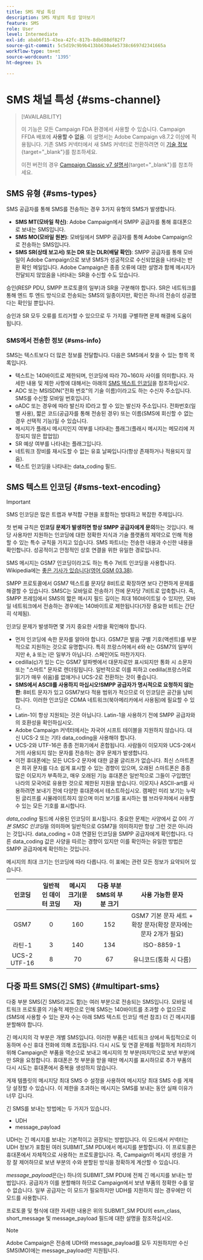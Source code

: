 ```yaml
---
title: SMS 채널 특성
description: SMS 채널의 특성 알아보기
feature: SMS
role: User
level: Intermediate
exl-id: abab6f15-43ea-42fc-817b-8dbd88df82f7
source-git-commit: 5c5d19c9b9b413bb630a4e5738c6697d2341665a
workflow-type: tm+mt
source-wordcount: '1395'
ht-degree: 1%

---
```


# SMS 채널 특성 {#sms-channel}

>[!AVAILABILITY]
>
>이 기능은 모든 Campaign FDA 환경에서 사용할 수 있습니다. Campaign FFDA 배포에 **사용할 수 없음**. 이 설명서는 Adobe Campaign v8.7.2 이상에 적용됩니다. 기존 SMS 커넥터에서 새 SMS 커넥터로 전환하려면 이 [기술 정보](https://experienceleague.adobe.com/docs/campaign/technotes-ac/tn-new/sms-migration){target="_blank"}를 참조하세요.
>
>이전 버전의 경우 [Campaign Classic v7 설명서](https://experienceleague.adobe.com/ko/docs/campaign-classic/using/sending-messages/sending-messages-on-mobiles/sms-set-up/sms-set-up){target="_blank"}를 참조하세요.

## SMS 유형 {#sms-types}

SMS 공급자를 통해 SMS를 전송하는 경우 3가지 유형의 SMS가 발생합니다.

* **SMS MT(모바일 착신)**: Adobe Campaign에서 SMPP 공급자를 통해 휴대폰으로 보내는 SMS입니다.
* **SMS MO(모바일 원본)**: 모바일에서 SMPP 공급자를 통해 Adobe Campaign으로 전송하는 SMS입니다.
* **SMS SR(상태 보고서) 또는 DR 또는 DLR(배달 확인)**: SMPP 공급자를 통해 모바일이 Adobe Campaign으로 보낸 SMS가 성공적으로 수신되었음을 나타내는 반환 확인 메일입니다. Adobe Campaign은 종종 오류에 대한 설명과 함께 메시지가 전달되지 않았음을 나타내는 SR을 수신할 수도 있습니다.

승인(RESP PDU, SMPP 프로토콜의 일부)과 SR을 구분해야 합니다. SR은 네트워크를 통해 엔드 투 엔드 방식으로 전송되는 SMS의 일종이지만, 확인은 하나의 전송이 성공했다는 확인일 뿐입니다.

승인과 SR 모두 오류를 트리거할 수 있으므로 두 가지를 구별하면 문제 해결에 도움이 됩니다.

### SMS에서 전송한 정보  {#sms-info}

SMS는 텍스트보다 더 많은 정보를 전달합니다. 다음은 SMS에서 찾을 수 있는 항목 목록입니다.

* 텍스트는 140바이트로 제한되며, 인코딩에 따라 70~160자 사이를 의미합니다. 자세한 내용 및 제한 사항에 대해서는 아래의 [SMS 텍스트 인코딩](#sms-text-encoding)을 참조하십시오.
* ADC 또는 MSISDN(&quot;전화 번호&quot;의 기술 이름)이라고도 하는 수신자 주소입니다. SMS를 수신할 모바일 번호입니다.
* oADC 또는 경우에 따라 발신자 ID라고 할 수 있는 발신자 주소입니다. 전화번호(일별 사용), 짧은 코드(공급자를 통해 전송된 경우) 또는 이름(SMS에 회신할 수 없는 경우 선택적 기능)일 수 있습니다.
* 메시지가 플래시 메시지인지 여부를 나타내는 플래그(플래시 메시지는 메모리에 저장되지 않은 팝업임)
* SR 예상 여부를 나타내는 플래그입니다.
* 네트워크 장비를 재시도할 수 없는 유효 날짜입니다(항상 존재하거나 적용되지 않음).
* 텍스트 인코딩을 나타내는 data_coding 필드.

## SMS 텍스트 인코딩 {#sms-text-encoding}

>[!IMPORTANT]
>
>SMS 인코딩은 많은 트랩과 부적합 구현을 포함하는 방대하고 복잡한 주제입니다.

첫 번째 규칙은 **인코딩 문제가 발생하면 항상 SMPP 공급자에게 문의**&#x200B;하는 것입니다. 해당 사용자만 지원하는 인코딩에 대한 정확한 지식과 기술 플랫폼의 제약으로 인해 적용할 수 있는 특수 규칙을 가지고 있습니다. SMS 파트너는 전송한 내용과 수신한 내용을 확인합니다. 성공적이고 안정적인 상호 연결을 위한 유일한 경로입니다.

SMS 메시지는 GSM7 인코딩이라고도 하는 특수 7비트 인코딩을 사용합니다.  Wikipedia에는 [좋은 기사가 있습니다(영어 GSM 03.38)](https://en.wikipedia.org/wiki/GSM_03.38).

SMPP 프로토콜에서 GSM7 텍스트를 문자당 8비트로 확장하면 보다 간편하게 문제를 해결할 수 있습니다. SMSC는 모바일로 전송하기 전에 문자당 7비트로 압축합니다. 즉, SMPP 프레임에서 SMS의 짧은 메시지 필드 길이는 최대 160바이트일 수 있지만, 모바일 네트워크에서 전송하는 경우에는 140바이트로 제한됩니다(가장 중요한 비트는 간단히 삭제됨).

인코딩 문제가 발생하면 몇 가지 중요한 사항을 확인해야 합니다.
* 먼저 인코딩에 속한 문자를 알아야 합니다. GSM7은 발음 구별 기호(액센트)를 부분적으로 지원하는 것으로 유명합니다. 특히 프랑스어에서 é와 è는 GSM7의 일부이지만 ê, â 또는 ï은 일부가 아닙니다. 스페인어도 마찬가지다.
* cedilla(ç)가 있는 C는 GSM7 알파벳에서 대문자로만 표시되지만 통화 시 소문자 또는 &quot;스마트&quot; 문자로 렌더링됩니다. 일반적으로 이를 피하고 cedilla(프랑스어로 읽기가 매우 쉬움)를 없애거나 UCS-2로 전환하는 것이 좋습니다.
* **SMS에서 ASCII를 사용하지 마십시오!SMPP 공급자가 명시적으로 요청하지 않는 한**: 8비트 문자가 있고 GSM7보다 적용 범위가 적으므로 이 인코딩은 공간을 낭비합니다. 이러한 인코딩은 CDMA 네트워크(북아메리카에서 사용됨)에 필요할 수 있다.
* Latin-1이 항상 지원되는 것은 아닙니다. Latin-1을 사용하기 전에 SMPP 공급자와의 호환성을 확인하십시오.
* Adobe Campaign 커넥터에서는 자국어 시프트 테이블을 지원하지 않습니다. 대신 UCS-2 또는 기타 data_coding을 사용해야 합니다.
* UCS-2와 UTF-16은 종종 전화기에서 혼합됩니다. 사람들이 이모지와 UCS-2에서 거의 사용되지 않는 문자를 전송하는 경우 문제가 발생합니다.
* 이전 휴대폰에는 모든 UCS-2 문자에 대한 글꼴 글리프가 없습니다. 최신 스마트폰은 희귀 문자를 다소 쉽게 표시할 수 있는 경향이 있으며, 오래된 스마트폰은 종종 많은 이모지가 부족하고, 매우 오래된 기능 휴대폰은 일반적으로 그들이 구입했던 나라의 모국어로 유용한 것으로 제한된 지원을 받습니다. 이모지나 ASCII-art를 사용하려면 보내기 전에 다양한 휴대폰에서 테스트하십시오. 캠페인 미리 보기는 누락된 글리프를 시뮬레이트하지 않으며 미리 보기를 표시하는 웹 브라우저에서 사용할 수 있는 모든 기호를 표시합니다.

*data_coding* 필드에 사용된 인코딩이 표시됩니다. 중요한 문제는 사양에서 값 0이 *기본 SMSC 인코딩*&#x200B;을 의미하며 일반적으로 GSM7을 의미하지만 항상 그런 것은 아니라는 것입니다. data_coding = 0과 연결된 인코딩을 SMPP 공급자에게 확인합니다. 다른 data_coding 값은 사양을 따르는 경향이 있지만 이를 확인하는 유일한 방법은 SMPP 공급자에게 확인하는 것입니다.

메시지의 최대 크기는 인코딩에 따라 다릅니다. 이 표에는 관련 모든 정보가 요약되어 있습니다.

| 인코딩 | 일반적인 데이터 코딩 | 메시지 크기(문자) | 다중 부분 SMS의 부분 크기 | 사용 가능한 문자 |
|:-:|:-:|:-:|:-:|:-:|  
| GSM7 | 0 | 160 | 152 | GSM7 기본 문자 세트 + 확장 문자(확장 문자에는 문자 2개가 필요) |
| 라틴-1 | 3 | 140 | 134 | ISO-8859-1 |
| UCS-2 UTF-16 | 8 | 70 | 67 | 유니코드(통화 시 다름) |

## 다중 파트 SMS(긴 SMS) {#multipart-sms}

다중 부분 SMS(긴 SMS라고도 함)는 여러 부분으로 전송되는 SMS입니다. 모바일 네트워크 프로토콜의 기술적 제한으로 인해 SMS는 140바이트를 초과할 수 없으므로(SMS에 사용할 수 있는 문자 수는 아래 SMS 텍스트 인코딩 섹션 참조) 더 긴 메시지를 분할해야 합니다.

긴 메시지의 각 부분은 개별 SMS입니다. 이러한 부품은 네트워크 상에서 독립적으로 이동하며 수신 휴대 전화에 의해 조립됩니다. 다시 시도 및 연결 문제를 적절하게 처리하기 위해 Campaign은 부품을 역순으로 보내고 메시지의 첫 부분(마지막으로 보낸 부분)에만 SR을 요청합니다. 휴대폰은 첫 부분을 받을 때만 메시지를 표시하므로 추가 부품의 다시 시도는 휴대폰에서 중복을 생성하지 않습니다.

게재 템플릿의 메시지당 최대 SMS 수 설정을 사용하여 메시지당 최대 SMS 수를 게재당 설정할 수 있습니다. 이 제한을 초과하는 메시지는 SMS를 보내는 동안 실패 이유가 너무 깁니다.

긴 SMS를 보내는 방법에는 두 가지가 있습니다.

* UDH
* message_payload

UDH는 긴 메시지를 보내는 기본적이고 권장되는 방법입니다. 이 모드에서 커넥터는 UDH 정보가 포함된 여러 SUBMIT_SM PDU에서 메시지를 분할합니다. 이 프로토콜은 휴대폰에서 자체적으로 사용하는 프로토콜입니다. 즉, Campaign이 메시지 생성을 가장 잘 제어하므로 보낸 부분의 수와 분할된 방식을 정확하게 계산할 수 있습니다.

*message_payload*&#x200B;은(는) 하나의 SUBMIT_SM PDU에 전체 긴 메시지를 보내는 방법입니다. 공급자가 이를 분할해야 하므로 Campaign에서 보낸 부품의 정확한 수를 알 수 없습니다. 일부 공급자는 이 모드가 필요하지만 UDH를 지원하지 않는 경우에만 이 모드를 사용합니다.

프로토콜 및 형식에 대한 자세한 내용은 위의 SUBMIT_SM PDU의 esm_class, short_message 및 message_payload 필드에 대한 설명을 참조하십시오.

>[!NOTE]
>
>Adobe Campaign은 전송에 UDH와 message_payload를 모두 지원하지만 수신 SMS(MO)에는 message_payload만 지원됩니다.
